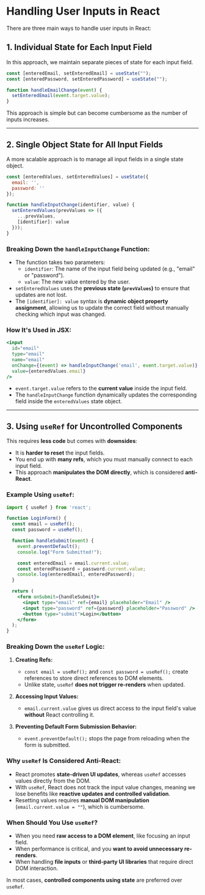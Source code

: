# Handling User Inputs in React

There are three main ways to handle user inputs in React:

## 1. **Individual State for Each Input Field**
In this approach, we maintain separate pieces of state for each input field.

```jsx
const [enteredEmail, setEnteredEmail] = useState("");
const [enteredPassword, setEnteredPassword] = useState("");

function handleEmailChange(event) {
  setEnteredEmail(event.target.value);
}
```

This approach is simple but can become cumbersome as the number of inputs increases.

---

## 2. **Single Object State for All Input Fields**
A more scalable approach is to manage all input fields in a single state object.

```jsx
const [enteredValues, setEnteredValues] = useState({
  email: '',
  password: ''
});

function handleInputChange(identifier, value) {
  setEnteredValues(prevValues => ({
    ...prevValues,
    [identifier]: value
  }));
}
```

### Breaking Down the `handleInputChange` Function:
- The function takes two parameters:
  - `identifier`: The name of the input field being updated (e.g., "email" or "password").
  - `value`: The new value entered by the user.
- `setEnteredValues` uses the **previous state (`prevValues`)** to ensure that updates are not lost.
- The `[identifier]: value` syntax is **dynamic object property assignment**, allowing us to update the correct field without manually checking which input was changed.

### How It's Used in JSX:
```jsx
<input
  id="email"
  type="email"
  name="email"
  onChange={(event) => handleInputChange('email', event.target.value)}
  value={enteredValues.email}
/>
```
- `event.target.value` refers to the **current value** inside the input field.
- The `handleInputChange` function dynamically updates the corresponding field inside the `enteredValues` state object.

---

## 3. **Using `useRef` for Uncontrolled Components**
This requires **less code** but comes with **downsides**:
- It is **harder to reset** the input fields.
- You end up with **many refs**, which you must manually connect to each input field.
- This approach **manipulates the DOM directly**, which is considered **anti-React**.

### Example Using `useRef`:
```jsx
import { useRef } from 'react';

function LoginForm() {
  const email = useRef();
  const password = useRef();

  function handleSubmit(event) {
    event.preventDefault();
    console.log("Form Submitted!");

    const enteredEmail = email.current.value;
    const enteredPassword = password.current.value;
    console.log(enteredEmail, enteredPassword);
  }

  return (
    <form onSubmit={handleSubmit}>
      <input type="email" ref={email} placeholder="Email" />
      <input type="password" ref={password} placeholder="Password" />
      <button type="submit">Login</button>
    </form>
  );
}
```

### Breaking Down the `useRef` Logic:
1. **Creating Refs:**
   - `const email = useRef();` and `const password = useRef();` create references to store direct references to DOM elements.
   - Unlike state, `useRef` **does not trigger re-renders** when updated.

2. **Accessing Input Values:**
   - `email.current.value` gives us direct access to the input field's value **without** React controlling it.

3. **Preventing Default Form Submission Behavior:**
   - `event.preventDefault();` stops the page from reloading when the form is submitted.

### Why `useRef` Is Considered **Anti-React**:
- React promotes **state-driven UI updates**, whereas `useRef` accesses values directly from the DOM.
- With `useRef`, React does not track the input value changes, meaning we lose benefits like **reactive updates and controlled validation**.
- Resetting values requires **manual DOM manipulation** (`email.current.value = ""`), which is cumbersome.

### When Should You Use `useRef`?
- When you need **raw access to a DOM element**, like focusing an input field.
- When performance is critical, and you **want to avoid unnecessary re-renders**.
- When handling **file inputs** or **third-party UI libraries** that require direct DOM interaction.

In most cases, **controlled components using state** are preferred over `useRef`.
